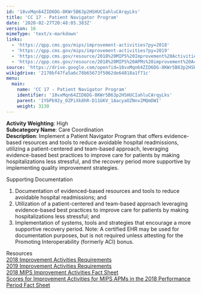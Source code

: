 ```yaml
---
id: '18vxMqn64ZID6DG-8KWr5B63p2HSHUCIahluCArqyLks'
title: 'CC 17 - Patient Navigator Program'
date: '2020-02-27T20:48:05.383Z'
version: 16
mimeType: 'text/x-markdown'
links:
  - 'https://qpp.cms.gov/mips/improvement-activities?py=2018'
  - 'https://qpp.cms.gov/mips/improvement-activities?py=2019'
  - 'https://qpp.cms.gov/resource/2018%20MIPS%20Improvement%20Activities%20Fact%20Sheet'
  - 'https://qpp.cms.gov/resource/2018%20MIPS%20APMs%20improvement%20Activities%20scores%20fact%20sheet'
source: 'https://drive.google.com/open?id=18vxMqn64ZID6DG-8KWr5B63p2HSHUCIahluCArqyLks'
wikigdrive: '2170bf47fa5a6c78b65673f5062de64818a1f71c'
menu:
  main:
    name: 'CC 17 - Patient Navigator Program'
    identifier: '18vxMqn64ZID6DG-8KWr5B63p2HSHUCIahluCArqyLks'
    parent: '1YbPb92y_0ZPiXk8hR-D11GKV_1AacyaOZNnv2MQmDWI'
    weight: 3130
---
```





**Activity Weighting**: High  
**Subcategory Name**: Care Coordination  
**Description**: Implement a Patient Navigator Program that offers evidence-based resources and tools to reduce avoidable hospital readmissions, utilizing a patient-centered and team-based approach, leveraging evidence-based best practices to improve care for patients by making hospitalizations less stressful, and the recovery period more supportive by implementing quality improvement strategies.




Supporting Documentation
1. Documentation of evidenced-based resources and tools to reduce avoidable hospital readmissions; and
2. Utilization of a patient-centered and team-based approach leveraging evidence-based best practices to improve care for patients by making hospitalizations less stressful; and
3. Implementation of systems, tools and strategies that encourage a more supportive recovery period. Note: A certified EHR may be used for documentation purposes, but is not required unless attesting for the Promoting Interoperability (formerly ACI) bonus.




Resources  
[2018 Improvement Activities Requirements](https://qpp.cms.gov/mips/improvement-activities?py=2018)  
[2019 Improvement Activities Requirements](https://qpp.cms.gov/mips/improvement-activities?py=2019)  
[2018 MIPS Improvement Activities Fact Sheet](https://qpp.cms.gov/resource/2018%20MIPS%20Improvement%20Activities%20Fact%20Sheet)  
[Scores for Improvement Activities for MIPS APMs in the 2018 Performance Period Fact Sheet](https://qpp.cms.gov/resource/2018%20MIPS%20APMs%20improvement%20Activities%20scores%20fact%20sheet)
